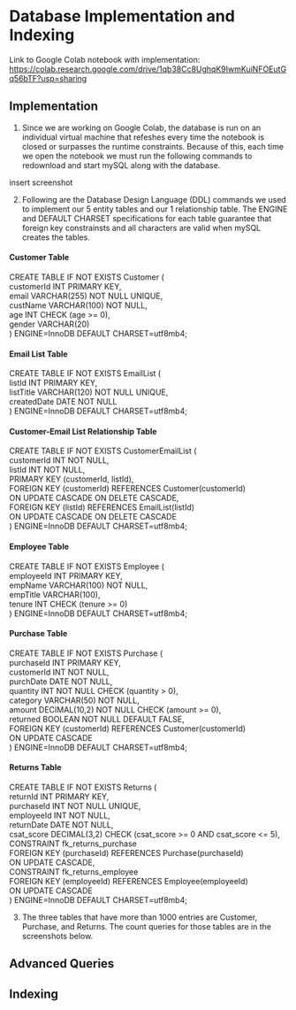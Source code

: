 # Database Implementation and Indexing
Link to Google Colab notebook with implementation: https://colab.research.google.com/drive/1qb38Cc8UghqK9IwmKuiNFOEutGq56bTF?usp=sharing

## Implementation
1. Since we are working on Google Colab, the database is run on an individual virtual machine that refeshes every time the notebook is closed or surpasses
   the runtime constraints. Because of this, each time we open the notebook we must run the following commands to redownload and start mySQL along with the database.

insert screenshot

2. Following are the Database Design Language (DDL) commands we used to implement our 5 entity tables and our 1 relationship table. The ENGINE and DEFAULT CHARSET
   specifications for each table guarantee that foreign key constrainsts and all characters are valid when mySQL creates the tables.

#### Customer Table    
  CREATE TABLE IF NOT EXISTS Customer (  
  customerId INT PRIMARY KEY,  
  email VARCHAR(255) NOT NULL UNIQUE,  
  custName VARCHAR(100) NOT NULL,  
  age INT CHECK (age >= 0),  
  gender VARCHAR(20)  
) ENGINE=InnoDB DEFAULT CHARSET=utf8mb4;   

#### Email List Table
CREATE TABLE IF NOT EXISTS EmailList (  
  listId INT PRIMARY KEY,  
  listTitle VARCHAR(120) NOT NULL UNIQUE,  
  createdDate DATE NOT NULL  
) ENGINE=InnoDB DEFAULT CHARSET=utf8mb4;  

#### Customer-Email List Relationship Table
CREATE TABLE IF NOT EXISTS CustomerEmailList (  
  customerId INT NOT NULL,  
  listId INT NOT NULL,  
  PRIMARY KEY (customerId, listId),  
  FOREIGN KEY (customerId) REFERENCES Customer(customerId)  
    ON UPDATE CASCADE ON DELETE CASCADE,  
  FOREIGN KEY (listId) REFERENCES EmailList(listId)  
    ON UPDATE CASCADE ON DELETE CASCADE  
) ENGINE=InnoDB DEFAULT CHARSET=utf8mb4;  

#### Employee Table  
CREATE TABLE IF NOT EXISTS Employee (  
  employeeId INT PRIMARY KEY,  
  empName VARCHAR(100) NOT NULL,  
  empTitle VARCHAR(100),  
  tenure INT CHECK (tenure >= 0)  
) ENGINE=InnoDB DEFAULT CHARSET=utf8mb4;  

#### Purchase Table
CREATE TABLE IF NOT EXISTS Purchase (  
  purchaseId INT PRIMARY KEY,  
  customerId INT NOT NULL,  
  purchDate DATE NOT NULL,  
  quantity INT NOT NULL CHECK (quantity > 0),  
  category VARCHAR(50) NOT NULL,  
  amount DECIMAL(10,2) NOT NULL CHECK (amount >= 0),  
  returned BOOLEAN NOT NULL DEFAULT FALSE,  
  FOREIGN KEY (customerId) REFERENCES Customer(customerId)  
    ON UPDATE CASCADE  
) ENGINE=InnoDB DEFAULT CHARSET=utf8mb4;  

#### Returns Table
CREATE TABLE IF NOT EXISTS Returns (  
  returnId INT PRIMARY KEY,  
  purchaseId INT NOT NULL UNIQUE,  
  employeeId INT NOT NULL,   
  returnDate DATE NOT NULL,  
  csat_score DECIMAL(3,2) CHECK (csat_score >= 0 AND csat_score <= 5),  
  CONSTRAINT fk_returns_purchase  
    FOREIGN KEY (purchaseId) REFERENCES Purchase(purchaseId)  
    ON UPDATE CASCADE,  
  CONSTRAINT fk_returns_employee  
    FOREIGN KEY (employeeId) REFERENCES Employee(employeeId)  
    ON UPDATE CASCADE  
) ENGINE=InnoDB DEFAULT CHARSET=utf8mb4;  

3. The three tables that have more than 1000 entries are Customer, Purchase, and Returns. The count queries for those tables are in the screenshots below.

## Advanced Queries


## Indexing

